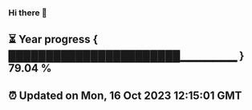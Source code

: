 ### Hi there 👋
⏳ Year progress { ███████████████████████▁▁▁▁▁▁▁ } 79.04 %
---
⏰ Updated on Mon, 16 Oct 2023 12:15:01 GMT
---
